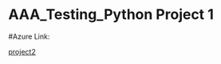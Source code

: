 # AAA_Testing_Python Project 1

#Azure Link: 

[project2](http://calc2website.eastus.azurecontainer.io/index.html)


  